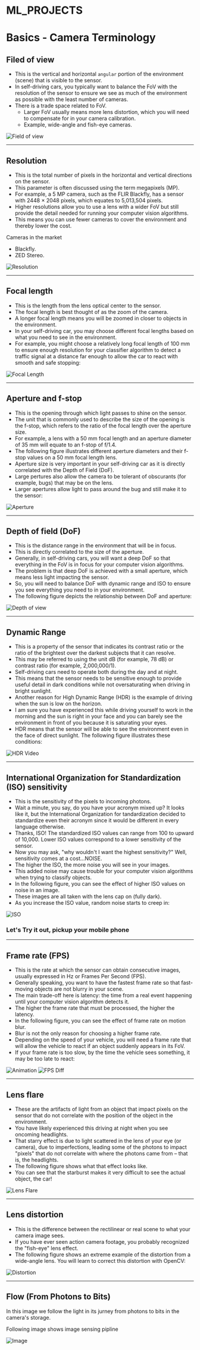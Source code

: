 # ML_PROJECTS



# Basics - Camera Terminology

## Filed of view

- This is the vertical and horizontal `angular` portion of the environment (scene) that is visible to the sensor.
- In self-driving cars, you typically want to balance the FoV with the resolution of the sensor to ensure we see as much of the environment as possible with the least number of cameras.
- There is a trade space related to FoV.
  - Larger FoV usually means more lens distortion, which you will need to compensate for in your camera calibration.
  - Example, wide-angle and fish-eye cameras.

![Field of view](Files/Illustration-of-camera-lenss-field-of-view-FOV.ppm.png)

---

## Resolution

- This is the total number of pixels in the horizontal and vertical directions on the sensor.
- This parameter is often discussed using the term megapixels (MP).
- For example, a 5 MP camera, such as the FLIR Blackfly, has a sensor with 2448 × 2048 pixels, which equates to 5,013,504 pixels.
- Higher resolutions allow you to use a lens with a wider FoV but still provide the detail needed for running your computer vision algorithms.
- This means you can use fewer cameras to cover the environment and thereby lower the cost.

Cameras in the market

- Blackfly.
- ZED Stereo.

![Resolution](Files/pixels.JPG)

---

## Focal length

- This is the length from the lens optical center to the sensor.
- The focal length is best thought of as the zoom of the camera.
- A longer focal length means you will be zoomed in closer to objects in the environment.
- In your self-driving car, you may choose different focal lengths based on what you need to see in the environment.
- For example, you might choose a relatively long focal length of 100 mm to ensure enough resolution for your classifier algorithm to detect a traffic signal at a distance far enough to allow the car to react with smooth and safe stopping:

![Focal Length](Files/focal.png)

---

## Aperture and f-stop

- This is the opening through which light passes to shine on the sensor.
- The unit that is commonly used to describe the size of the opening is the f-stop, which refers to the ratio of the focal length over the aperture size.
- For example, a lens with a 50 mm focal length and an aperture diameter of 35 mm will equate to an f-stop of f/1.4.
- The following figure illustrates different aperture diameters and their f-stop values on a 50 mm focal length lens.
- Aperture size is very important in your self-driving car as it is directly correlated with the Depth of Field (DoF).
- Large pertures also allow the camera to be tolerant of obscurants (for example, bugs) that may be on the lens.
- Larger apertures allow light to pass around the bug and still make it to the sensor:

![Aperture](Files/apertures.jpg)

---

## Depth of field (DoF)

- This is the distance range in the environment that will be in focus.
- This is directly correlated to the size of the aperture.
- Generally, in self-driving cars, you will want a deep DoF so that everything in the FoV is in focus for your computer vision algorithms.
- The problem is that deep DoF is achieved with a small aperture, which means less light impacting the sensor.
- So, you will need to balance DoF with dynamic range and ISO to ensure you see everything you need to in your environment.
- The following figure depicts the relationship between DoF and aperture:

![Depth of view](Files/DOF.png)

---

## Dynamic Range

- This is a property of the sensor that indicates its contrast ratio or the ratio of the brightest over the darkest subjects that it can resolve.
- This may be referred to using the unit dB (for example, 78 dB) or contrast ratio (for example, 2,000,000/1).
- Self-driving cars need to operate both during the day and at night.
- This means that the sensor needs to be sensitive enough to provide useful detail in dark conditions while not oversaturating when driving in bright sunlight. 
- Another reason for High Dynamic Range (HDR) is the example of driving when the sun is low on the horizon.
- I am sure you have experienced this while driving yourself to work in the morning and the sun is right in your face and you can barely see the environment in front of you because it is saturating your eyes.
- HDR means that the sensor will be able to see the environment even in the face of direct sunlight. The following figure illustrates these conditions:

![HDR Video](Files/HDR.png)

---

## International Organization for Standardization (ISO) sensitivity

- This is the sensitivity of the pixels to incoming photons.
- Wait a minute, you say, do you have your acronym mixed up? It looks like it, but the International Organization for tandardization decided to standardize even their acronym since it would be different in every language otherwise.
- Thanks, ISO! The standardized ISO values can range from 100 to upward of 10,000. Lower ISO values correspond to a lower sensitivity of the sensor.
- Now you may ask, "why wouldn't I want the highest sensitivity?" Well, sensitivity comes at a cost...NOISE.
- The higher the ISO, the more noise you will see in your images.
- This added noise may cause trouble for your computer vision algorithms when trying to classify objects.
- In the following figure, you can see the effect of higher ISO values on noise in an image.
- These images are all taken with the lens cap on (fully dark).
- As you increase the ISO value, random noise starts to creep in:

![ISO](Files/ISO.png)

### Let's Try it out, pickup your mobile phone

---

## Frame rate (FPS)

- This is the rate at which the sensor can obtain consecutive images, usually expressed in Hz or Frames Per Second (FPS).
- Generally speaking, you want to have the fastest frame rate so that fast-moving objects are not blurry in your scene.
- The main trade-off here is latency: the time from a real event happening until your computer vision algorithm detects it.
- The higher the frame rate that must be processed, the higher the latency.
- In the following figure, you can see the effect of frame rate on motion blur.
- Blur is not the only reason for choosing a higher frame rate.
- Depending on the speed of your vehicle, you will need a frame rate that will allow the vehicle to react if an object suddenly appears in its FoV.
- If your frame rate is too slow, by the time the vehicle sees something, it may be too late to react:

![Animation](Files/fps1.gif)
![FPS Diff](Files/fps2.jpg)

---

## Lens flare

- These are the artifacts of light from an object that impact pixels on the sensor that do not correlate with the position of the object in the environment.
- You have likely experienced this driving at night when you see oncoming headlights.
- That starry effect is due to light scattered in the lens of your eye (or camera), due to imperfections, leading some of the photons to impact "pixels" that do not correlate with where the photons came from – that is, the headlights.
- The following figure shows what that effect looks like.
- You can see that the starburst makes it very difficult to see the actual object, the car!

![Lens Flare](Files/flare.jpg)

---

## Lens distortion

- This is the difference between the rectilinear or real scene to what your camera image sees.
- If you have ever seen action camera footage, you probably recognized the "fish-eye" lens effect.
- The following figure shows an extreme example of the distortion from a wide-angle lens. You will learn to correct this distortion with OpenCV:

![Distortion](Files/distortion.jpg)

---

## Flow (From Photons to Bits)

In this image we follow the light in its jurney from photons to bits in the camera's storage.

Following image shows image sensing pipline

![Image](Files/CamFlow.png)
